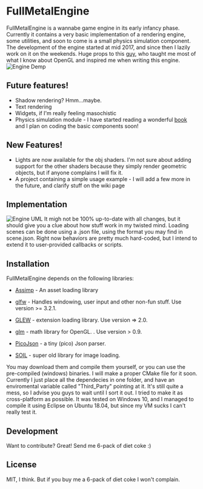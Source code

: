 # FullMetalEngine

FullMetalEngine is a wannabe game engine in its early infancy phase. Currently it contains a very basic implementation of a rendering engine, some utilities, and soon to come is a small physics simulation component. The development of the engine started at mid 2017, and since then I lazily work on it on the weekends. 
Huge props to this [guy](https://learnopengl.com/), who taught me most of what I know about OpenGL and inspired me when writing this engine. 
![Engine Demp](https://www.dropbox.com/s/obopp8h84qen31d/jump.JPG?raw=1)

## Future features!
  - Shadow rendering? Hmm...maybe.  
  - Text rendering
  - Widgets, if I'm really feeling masochistic 
  - Physics simulation module - I have started reading a wonderful [book](https://www.amazon.com/Game-Physics-Engine-Development-Commercial-Grade/dp/0123819768) and I plan on coding the basic components soon! 
  
## New Features!
  - Lights are now available for the obj shaders. I'm not sure about adding support for the other shaders because they simply render         geometric objects, but if anyone complains I will fix it.
  - A project containing a simple usage example - I will add a few more in the future, and clarify stuff on the wiki page
  
## Implementation
![Engine UML](https://www.dropbox.com/s/kozetn7mu2ts0qv/UML.JPG?raw=1)
It migh not be 100% up-to-date with all changes, but it should give you a clue about how stuff work in my twisted mind. Loading scenes can be done using a .json file, using the format you may find in scene.json. Right now behaviors are pretty much hard-coded, but I intend to extend it to user-provided callbacks or scripts. 
  
## Installation
 
FullMetalEngine depends on the following libraries:

- [Assimp](http://www.assimp.org/) - An asset loading library

- [glfw](http://www.glfw.org/) - Handles windowing, user input and other non-fun stuff. Use version >= 3.2.1.

- [GLEW](http://glew.sourceforge.net/) - extension loading library. Use version => 2.0.

- [glm](https://glm.g-truc.net/0.9.9/index.html) - math library for OpenGL. . Use version > 0.9.

- [PicoJson](https://github.com/kazuho/picojson) - a tiny (pico) Json parser.

- [SOIL](https://www.lonesock.net/soil.html) - super old library for image loading.

You may download them and compile them yourself, or you can use the pre-compiled (windows) binaries. 
I will make a proper CMake file for it soon. Currently I just place all the dependecies in one folder, and have an enviromental variable called "Third_Party" pointing at it. It's still quite a mess, so I advise you guys to wait until I sort it out. 
I tried to make it as cross-platform as possible. It was tested on Windows 10, and I managed to compile it using Eclipse on Ubuntu 18.04, but since my VM sucks I can't really test it.

## Development
Want to contribute? Great! Send me 6-pack of diet coke :)

## License
MIT, I think. But if you buy me a 6-pack of diet coke I won't complain. 
